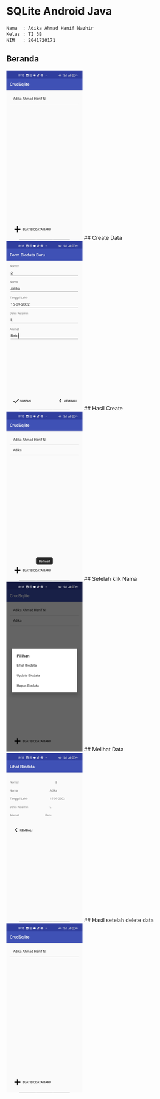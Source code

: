 # SQLite Android Java

    Nama  : Adika Ahmad Hanif Nazhir  
    Kelas : TI 3B  
    NIM   : 2041720171

## Beranda
<img src="./images/beranda.jpg" width=200 >
## Create Data
<img src="./images/create-form.jpg" width=200 >
## Hasil Create
<img src="./images/after-create.jpg" width=200 >
## Setelah klik Nama
<img src="./images/klik-data.jpg" width=200 >
## Melihat Data
<img src="./images/liat-data.jpg" width=200 >
## Hasil setelah delete data
<img src="./images/beranda.jpg" width=200 >

